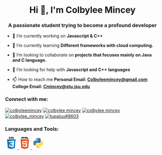 <h1 align="center">Hi 👋, I'm Colbylee Mincey</h1>
<h3 align="center">A passionate student trying to become a profound developer</h3>

- 🔭 I’m currently working on **Javascript & C++**

- 🌱 I’m currently learning **Different frameworks with cloud computing.**

- 👯 I’m looking to collaborate on **projects that focuses mainly on Java and C language.**

- 🤝 I’m looking for help with **Javascript and C++ languages**

- 📫 How to reach me **Personal Email: Colbyleemincey@gmail.com College Email: Cmincey@stu.jsu.edu**

<h3 align="left">Connect with me:</h3>
<p align="left">
<a href="https://twitter.com/colbyleemincey" target="blank"><img align="center" src="https://cdn.jsdelivr.net/npm/simple-icons@3.0.1/icons/twitter.svg" alt="colbyleemincey" height="30" width="40" /></a>
<a href="https://linkedin.com/in/colbylee mincey" target="blank"><img align="center" src="https://cdn.jsdelivr.net/npm/simple-icons@3.0.1/icons/linkedin.svg" alt="colbylee mincey" height="30" width="40" /></a>
<a href="https://fb.com/colbylee mincey" target="blank"><img align="center" src="https://cdn.jsdelivr.net/npm/simple-icons@3.0.1/icons/facebook.svg" alt="colbylee mincey" height="30" width="40" /></a>
<a href="https://instagram.com/colbylee_mincey" target="blank"><img align="center" src="https://cdn.jsdelivr.net/npm/simple-icons@3.0.1/icons/instagram.svg" alt="colbylee_mincey" height="30" width="40" /></a>
<a href="https://discord.gg/tupaluu#8603" target="blank"><img align="center" src="https://cdn.jsdelivr.net/npm/simple-icons@3.0.1/icons/discord.svg" alt="tupaluu#8603" height="30" width="40" /></a>
</p>

<h3 align="left">Languages and Tools:</h3>
<p align="left"> <a href="https://www.w3schools.com/css/" target="_blank"> <img src="https://raw.githubusercontent.com/devicons/devicon/master/icons/css3/css3-original-wordmark.svg" alt="css3" width="40" height="40"/> </a> <a href="https://www.w3.org/html/" target="_blank"> <img src="https://raw.githubusercontent.com/devicons/devicon/master/icons/html5/html5-original-wordmark.svg" alt="html5" width="40" height="40"/> </a> <a href="https://www.python.org" target="_blank"> <img src="https://raw.githubusercontent.com/devicons/devicon/master/icons/python/python-original.svg" alt="python" width="40" height="40"/> </a> </p>

